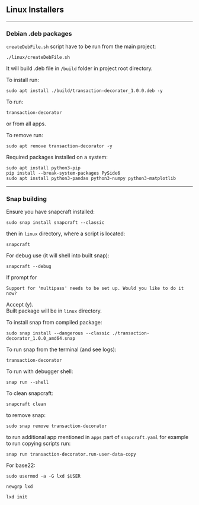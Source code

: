 
## Linux Installers

---

### Debian .deb packages

`createDebFile.sh` script have to be run from the main project:

```shell
./linux/createDebFile.sh 
```

It will build .deb file in `/build` folder in project root directory.  

To install run:
```shell
sudo apt install ./build/transaction-decorator_1.0.0.deb -y
```
To run:
```shell
transaction-decorator
```
or from all apps.  

To remove run:
```shell
sudo apt remove transaction-decorator -y
```

Required packages installed on a system:
```shell
sudo apt install python3-pip
pip install --break-system-packages PySide6
sudo apt install python3-pandas python3-numpy python3-matplotlib
```

---

### Snap building

Ensure you have snapcraft installed:
```shell
sudo snap install snapcraft --classic
```

then in `linux` directory, where a script is located:
```shell
snapcraft
```
For debug use (it will shell into built snap):
```shell
snapcraft --debug
```

If prompt for 
```text
Support for 'multipass' needs to be set up. Would you like to do it now?
```
Accept (y).  
Built package will be in `linux` directory.  

To install snap from compiled package:
```shell
sudo snap install --dangerous --classic ./transaction-decorator_1.0.0_amd64.snap
```

To run snap from the terminal (and see logs):
```shell
transaction-decorator
```

To run with debugger shell:
```shell
snap run --shell
```

To clean snapcraft:
```shell
snapcraft clean
```

to remove snap:
```shell
sudo snap remove transaction-decorator
```

to run additional app mentioned in `apps` part of `snapcraft.yaml` for example to run copying scripts run:
```shell
snap run transaction-decorator.run-user-data-copy
```

For base22:  
```shell
sudo usermod -a -G lxd $USER
```
```shell
newgrp lxd
```
```shell
lxd init
```

